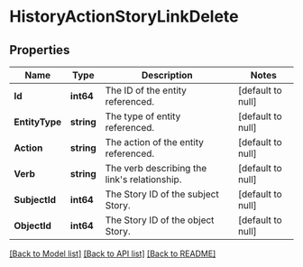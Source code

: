 # HistoryActionStoryLinkDelete

## Properties
Name | Type | Description | Notes
------------ | ------------- | ------------- | -------------
**Id** | **int64** | The ID of the entity referenced. | [default to null]
**EntityType** | **string** | The type of entity referenced. | [default to null]
**Action** | **string** | The action of the entity referenced. | [default to null]
**Verb** | **string** | The verb describing the link&#x27;s relationship. | [default to null]
**SubjectId** | **int64** | The Story ID of the subject Story. | [default to null]
**ObjectId** | **int64** | The Story ID of the object Story. | [default to null]

[[Back to Model list]](../README.md#documentation-for-models) [[Back to API list]](../README.md#documentation-for-api-endpoints) [[Back to README]](../README.md)

